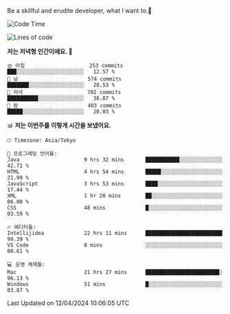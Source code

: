 Be a skillful and erudite developer, what I want to.👶

<!--START_SECTION:waka-->
![Code Time](http://img.shields.io/badge/Code%20Time-691%20hrs-blue)

![Lines of code](https://img.shields.io/badge/%EC%A0%80%EB%8A%94%20%EC%97%AC%ED%83%9C%EA%B9%8C%EC%A7%80%20-1.2%20million%20%EC%A4%84%EC%9D%98%20%EC%BD%94%EB%93%9C%EB%A5%BC%20%EC%9E%91%EC%84%B1%ED%96%88%EC%96%B4%EC%9A%94.-blue)

**저는 저녁형 인간이에요. 🦉** 

```text
🌞 아침                     253 commits         ███░░░░░░░░░░░░░░░░░░░░░░   12.57 % 
🌆 낮　                     574 commits         ███████░░░░░░░░░░░░░░░░░░   28.53 % 
🌃 저녁                     782 commits         ██████████░░░░░░░░░░░░░░░   38.87 % 
🌙 밤　                     403 commits         █████░░░░░░░░░░░░░░░░░░░░   20.03 % 
```


📊 **저는 이번주를 이렇게 시간을 보냈어요.** 

```text
🕑︎ Timezone: Asia/Tokyo

💬 프로그래밍 언어들: 
Java                     9 hrs 32 mins       ███████████░░░░░░░░░░░░░░   42.71 % 
HTML                     4 hrs 54 mins       █████░░░░░░░░░░░░░░░░░░░░   21.99 % 
JavaScript               3 hrs 53 mins       ████░░░░░░░░░░░░░░░░░░░░░   17.44 % 
XML                      1 hr 20 mins        ██░░░░░░░░░░░░░░░░░░░░░░░   06.00 % 
CSS                      48 mins             █░░░░░░░░░░░░░░░░░░░░░░░░   03.59 % 

🔥 에디터들: 
Intellijidea             22 hrs 11 mins      █████████████████████████   99.39 % 
VS Code                  8 mins              ░░░░░░░░░░░░░░░░░░░░░░░░░   00.61 % 

💻 운영 체제들: 
Mac                      21 hrs 27 mins      ████████████████████████░   96.13 % 
Windows                  51 mins             █░░░░░░░░░░░░░░░░░░░░░░░░   03.87 % 
```


 Last Updated on 12/04/2024 10:06:05 UTC
<!--END_SECTION:waka-->
